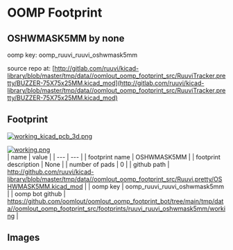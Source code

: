 # OOMP Footprint  
## OSHWMASK5MM  by none  
  
oomp key: oomp_ruuvi_ruuvi_oshwmask5mm  
  
source repo at: [http://gitlab.com/ruuvi/kicad-library/blob/master/tmp/data//oomlout_oomp_footprint_src/RuuviTracker.pretty/BUZZER-75X75x25MM.kicad_mod](http://gitlab.com/ruuvi/kicad-library/blob/master/tmp/data//oomlout_oomp_footprint_src/RuuviTracker.pretty/BUZZER-75X75x25MM.kicad_mod)  
## Footprint  
  
[![working_kicad_pcb_3d.png](working_kicad_pcb_3d_600.png)](working_kicad_pcb_3d.png)  
  
[![working.png](working_600.png)](working.png)  
| name | value | 
| --- | --- | 
| footprint name | OSHWMASK5MM | 
| footprint description | None | 
| number of pads | 0 | 
| github path | http://github.com/ruuvi/kicad-library/blob/master/tmp/data//oomlout_oomp_footprint_src/Ruuvi.pretty/OSHWMASK5MM.kicad_mod | 
| oomp key | oomp_ruuvi_ruuvi_oshwmask5mm | 
| oomp bot github | https://github.com/oomlout/oomlout_oomp_footprint_bot/tree/main/tmp/data//oomlout_oomp_footprint_src/footprints/ruuvi_ruuvi_oshwmask5mm/working | 
## Images  
